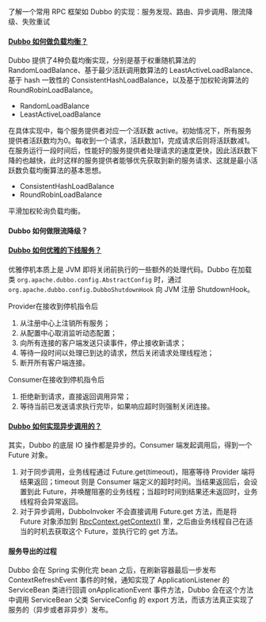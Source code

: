 了解一个常用 RPC 框架如 Dubbo 的实现：服务发现、路由、异步调用、限流降级、失败重试

#### [Dubbo 如何做负载均衡？](http://dubbo.apache.org/zh-cn/docs/source_code_guide/loadbalance.html)

Dubbo 提供了4种负载均衡实现，分别是基于权重随机算法的 RandomLoadBalance、基于最少活跃调用数算法的 LeastActiveLoadBalance、基于 hash 一致性的 ConsistentHashLoadBalance，以及基于加权轮询算法的 RoundRobinLoadBalance。

- RandomLoadBalance
- LeastActiveLoadBalance

在具体实现中，每个服务提供者对应一个活跃数 active。初始情况下，所有服务提供者活跃数均为0。每收到一个请求，活跃数加1，完成请求后则将活跃数减1。在服务运行一段时间后，性能好的服务提供者处理请求的速度更快，因此活跃数下降的也越快，此时这样的服务提供者能够优先获取到新的服务请求、这就是最小活跃数负载均衡算法的基本思想。

- ConsistentHashLoadBalance
- RoundRobinLoadBalance

平滑加权轮询负载均衡。

#### Dubbo 如何做限流降级？

#### [Dubbo 如何优雅的下线服务？](https://dubbo.apache.org/zh-cn/blog/dubbo-gracefully-shutdown.html)

优雅停机本质上是 JVM 即将关闭前执行的一些额外的处理代码。Dubbo 在加载类 `org.apache.dubbo.config.AbstractConfig` 时，通过 `org.apache.dubbo.config.DubboShutdownHook` 向 JVM 注册 ShutdownHook。

Provider在接收到停机指令后

1. 从注册中心上注销所有服务；
2. 从配置中心取消监听动态配置；
3. 向所有连接的客户端发送只读事件，停止接收新请求；
4. 等待一段时间以处理已到达的请求，然后关闭请求处理线程池；
5. 断开所有客户端连接。

Consumer在接收到停机指令后

1. 拒绝新到请求，直接返回调用异常；
2. 等待当前已发送请求执行完毕，如果响应超时则强制关闭连接。

#### [Dubbo 如何实现异步调用的？](http://dubbo.apache.org/zh-cn/blog/dubbo-invoke.html)

其实，Dubbo 的底层 IO 操作都是异步的。Consumer 端发起调用后，得到一个 Future 对象。

1. 对于同步调用，业务线程通过 Future.get(timeout)，阻塞等待 Provider 端将结果返回；timeout 则是 Consumer 端定义的超时时间。当结果返回后，会设置到此 Future，并唤醒阻塞的业务线程；当超时时间到结果还未返回时，业务线程将会异常返回。
2. 对于异步调用，DubboInvoker 不会直接调用 Future.get 方法，而是将 Future 对象添加到 [RpcContext.getContext()](https://www.cnblogs.com/java-zhao/p/8424019.html) 里，之后由业务线程自己在适当的时机去获取这个 Future，並执行它的 get 方法。


#### 服务导出的过程

Dubbo 会在 Spring 实例化完 bean 之后，在刷新容器最后一步发布 ContextRefreshEvent 事件的时候，通知实现了 ApplicationListener 的 ServiceBean 类进行回调 onApplicationEvent 事件方法，Dubbo 会在这个方法中调用 ServiceBean 父类 ServiceConfig 的 export 方法，而该方法真正实现了服务的（异步或者非异步）发布。